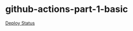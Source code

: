 # github-actions-part-1-basic

[Deploy Status](https://github.com/DemonOfFreeride/github-actions-part-1-basic/workflows/My-GitHub-Actions-Basics/badge.svg)
